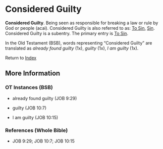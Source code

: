 # Considered Guilty
**Considered Guilty**. 
Being seen as responsible for breaking a law or rule by God or people (acai). 
Considered Guilty is also referred to as: 
[To Sin](Sin.md), [Sin](Sin.5.md). 
Considered Guilty is a subentry. The primary entry is 
[To Sin](Sin.md). 


In the Old Testament (BSB), words representing “Considered Guilty” are translated as 
*already found guilty* (1x), *guilty* (1x), *I am guilty* (1x). 




Return to [Index](00-Index.md)

## More Information

### OT Instances (BSB)

* already found guilty (JOB 9:29)

* guilty (JOB 10:7)

* I am guilty (JOB 10:15)



### References (Whole Bible)

* JOB 9:29; JOB 10:7; JOB 10:15



